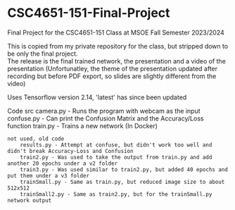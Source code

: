 # CSC4651-151-Final-Project
Final Project for the CSC4651-151 Class at MSOE Fall Semester 2023/2024

This is copied from my private repository for the class, but stripped down to be only the final project.<br/>
The release is the final trained network, the presentation and a video of the presentation (Unfortunatley, the theme of the presentation updated after recording but before PDF export, so slides are slightly different from the video)

Uses Tensorflow version 2.14, 'latest' has since been updated

Code
    src
        camera.py - Runs the program with webcam as the input
        confuse.py - Can print the Confusion Matrix and the Accuracy/Loss function
        train.py - Trains a new network (In Docker)
        
    not used, old code
        results.py - Attempt at confuse, but didn't work too well and didn't break Accuracy-Loss and Confusion
        train2.py - Was used to take the output from train.py and add another 20 epochs under a v2 folder
        train3.py - Was used similar to train2.py, but added 40 epochs and put them under a v3 folder
        trainSmall.py - Same as train.py, but reduced image size to about 512x512
        trainSmall2.py - Same as train2.py, but for the trainSmall.py network output
